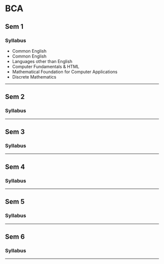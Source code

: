 # BCA

## Sem 1

### Syllabus
* Common English
* Common English
* Languages other than English
* Computer Fundamentals & HTML
* Mathematical Foundation for Computer Applications
* Discrete Mathematics

******

## Sem 2

### Syllabus


******

## Sem 3

### Syllabus


******

## Sem 4

### Syllabus


******

## Sem 5

### Syllabus


******

## Sem 6

### Syllabus

******
